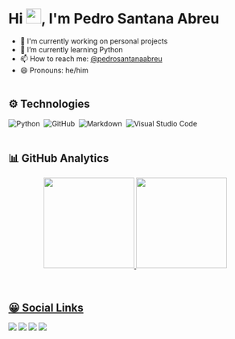 <h1 align="left">Hi <img src="https://raw.githubusercontent.com/kaueMarques/kaueMarques/master/hi.gif" width="30px">, I'm Pedro Santana Abreu</h1>

- 🔭 I'm currently working on personal projects
- 🌱 I’m currently learning Python
- 📫 How to reach me: [@pedrosantanaabreu](https://linktr.ee/pedrosantanaabreu)
- 😄 Pronouns: he/him
<br><br>

## :gear: Technologies
![Python](https://img.shields.io/badge/-Python-05122A?style=flat&logo=python)&nbsp;
![GitHub](https://img.shields.io/badge/-GitHub-05122A?style=flat&logo=github)&nbsp;
![Markdown](https://img.shields.io/badge/-Markdown-05122A?style=flat&logo=markdown)&nbsp;
![Visual Studio Code](https://img.shields.io/badge/-Visual%20Studio%20Code-05122A?style=flat&logo=visual-studio-code&logoColor=007ACC)&nbsp;
<br><br>

## :bar_chart: GitHub Analytics
<div align="center">
  <a href="https://github.com/pedrosantanaabreu">
  <img height="180em" src="https://github-readme-stats.vercel.app/api?username=pedrosantanaabreu&show_icons=true&theme=github_dark&include_all_commits=true&count_private=true"/>
  <img height="180em" src="https://github-readme-stats.vercel.app/api/top-langs/?username=pedrosantanaabreu&layout=compact&langs_count=7&theme=github_dark"/>
</div>
 <br><br>
  
 ## :grinning: Social Links
  
 <div> 
  <a href="https://instagram.com/pedrosantanaabreu" target="_blank"><img src="https://img.shields.io/badge/-Instagram-%23E4405F?style=for-the-badge&logo=instagram&logoColor=white" target="_blank"></a>
  <a href = "mailto:pedro.santana-professional@outlook.com"><img src="https://img.shields.io/badge/-Gmail-%23333?style=for-the-badge&logo=gmail&logoColor=white" target="_blank"></a>
  <a href="https://www.linkedin.com/in/pedrosantanaabreu" target="_blank"><img src="https://img.shields.io/badge/-LinkedIn-%230077B5?style=for-the-badge&logo=linkedin&logoColor=white" target="_blank"></a>
     <a href="https://api.whatsapp.com/send/?phone=5586981618738&text&app_absent=0" target="_blank"><img src="https://img.shields.io/badge/WhatsApp-25D366?style=for-the-badge&logo=whatsapp&logoColor=white" target="_blank"></a> 

</div>

